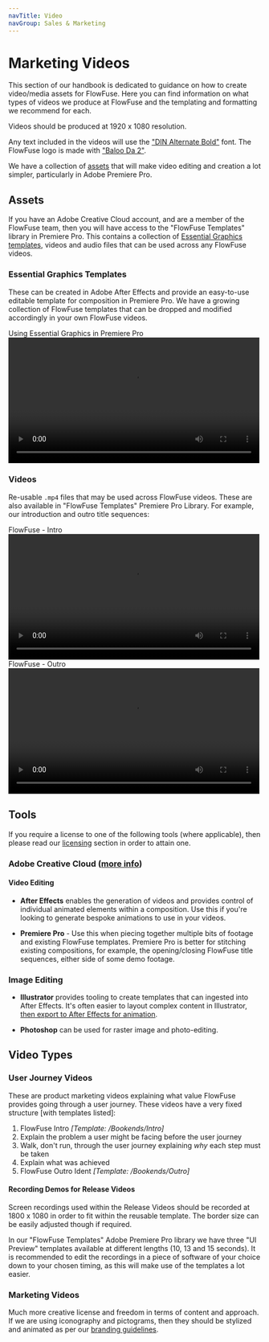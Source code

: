 ```yaml
---
navTitle: Video
navGroup: Sales & Marketing
---
```


# Marketing Videos

This section of our handbook is dedicated to guidance on how to create video/media assets for FlowFuse. Here you can find information on what types of videos we produce at FlowFuse and the templating and formatting we recommend for each. 

Videos should be produced at 1920 x 1080 resolution. 

Any text included in the videos will use the ["DIN Alternate Bold"](https://fontsgeek.com/fonts/DIN-Alternate-Bold) font. The FlowFuse logo is made with ["Baloo Da 2"](https://fonts.google.com/specimen/Baloo+Da+2).

We have a collection of [assets](#assets) that will make video editing and creation a lot simpler, particularly in Adobe Premiere Pro.

## Assets

If you have an Adobe Creative Cloud account, and are a member of the FlowFuse team, then you will have access to the "FlowFuse Templates" library in Premiere Pro. This contains a collection of [Essential Graphics templates](https://helpx.adobe.com/uk/premiere-pro/using/essential-graphics-panel.html), videos and audio files that can be used across any FlowFuse videos.

### Essential Graphics Templates

These can be created in Adobe After Effects and provide an easy-to-use editable template for composition in Premiere Pro. We have a growing collection of FlowFuse templates that can be dropped and modified accordingly in your own FlowFuse videos.

<div class="video-caption">Using Essential Graphics in Premiere Pro</div>
<video width="500" controls>
  <source src="https://website-data.s3.eu-west-1.amazonaws.com/using-essential-graphics-in-pp.mp4" type="video/mp4">
</video>

### Videos

Re-usable `.mp4` files that may be used across FlowFuse videos. These are also available in "FlowFuse Templates" Premiere Pro Library. For example, our introduction and outro title sequences:

<div class="video-caption">FlowFuse - Intro</div>
<video width="500" controls>
  <source src="https://website-data.s3.eu-west-1.amazonaws.com/ff-intro.mp4" type="video/mp4">
</video>

<div class="video-caption">FlowFuse - Outro</div>
<video width="500" controls>
  <source src="https://website-data.s3.eu-west-1.amazonaws.com/ff-outro.mp4" type="video/mp4">
</video>

## Tools

If you require a license to one of the following tools (where applicable), then please read our [licensing](/handbook/peopleops/expenses#software-licenses) section in order to attain one.

### Adobe Creative Cloud ([more info](https://www.adobe.com/uk/creativecloud.html))

#### Video Editing

- **After Effects** enables the generation of videos and provides control of individual animated elements within a composition. Use this if you're looking to generate bespoke animations to use in your videos.

- **Premiere Pro** - Use this when piecing together multiple bits of footage and existing FlowFuse templates. Premiere Pro is better for stitching existing compositions, for example, the opening/closing FlowFuse title sequences, either side of some demo footage.

### Image Editing

- **Illustrator** provides tooling to create templates that can ingested into After Effects. It's often easier to layout complex content in Illustrator, [then export to After Effects for animation](https://www.schoolofmotion.com/blog/import-adobe-illustrator-files-into-after-effects).

- **Photoshop** can be used for raster image and photo-editing.

## Video Types

### User Journey Videos

These are product marketing videos explaining what value FlowFuse provides going
through a user journey. These videos have a very fixed structure [with templates listed]:

1. FlowFuse Intro _[Template: /Bookends/Intro]_
2. Explain the problem a user might be facing before the user journey
3. Walk, don't run, through the user journey explaining _why_ each step must be taken
3. Explain what was achieved
4. FlowFuse Outro Ident _[Template: /Bookends/Outro]_

#### Recording Demos for Release Videos

Screen recordings used within the Release Videos should be recorded at 1800 x 1080 in order to fit within the reusable template. The border size can be easily adjusted though if required.

In our "FlowFuse Templates" Adobe Premiere Pro library we have three "UI Preview" templates available at different lengths (10, 13 and 15 seconds). It is recommended to edit the recordings in a piece of software of your choice down to your chosen timing, as this will make use of the templates a lot easier.

### Marketing Videos

Much more creative license and freedom in terms of content and approach. If we are using iconography and pictograms, then they should be stylized and animated as per our [branding guidelines](/handbook/design/branding.md).
